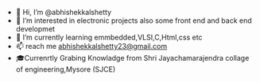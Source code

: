 - 👋 Hi, I’m @abhishekkalshetty
- 👀 I’m interested in electronic projects also some front end and back end developmet
- 🌱 I’m currently learning emmbedded,VLSI,C,Html,css etc
- 📫 reach me abhishekkalshetty23@gmail.com
- 🎓Currenrtly Grabing Knowladge from Shri Jayachamarajendra collage of engineering,Mysore (SJCE)
